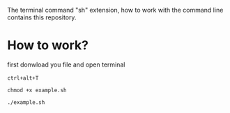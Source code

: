 The terminal command "sh" extension, how to work with the command line contains this repository.


<h1>How to work?</h1>
first donwload you file and open terminal <pre><code>ctrl+alt+T</code> </pre>
<pre><code>chmod +x example.sh</code></pre>
<pre><code>./example.sh</code></pre>